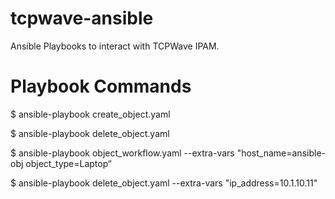# tcpwave-ansible
Ansible Playbooks to interact with TCPWave IPAM.
# Playbook Commands
  $ ansible-playbook create_object.yaml

  $ ansible-playbook delete_object.yaml

  $ ansible-playbook object_workflow.yaml --extra-vars "host_name=ansible-obj object_type=Laptop“

  $ ansible-playbook delete_object.yaml --extra-vars "ip_address=10.1.10.11"
